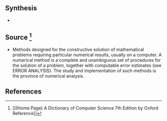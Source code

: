 ## Synthesis
- 
## Source [^1]
- Methods designed for the constructive solution of mathematical problems requiring particular numerical results, usually on a computer. A numerical method is a complete and unambiguous set of procedures for the solution of a problem, together with computable error estimates (see ERROR ANALYSIS). The study and implementation of such methods is the province of numerical analysis.
## References

[^1]: [[(Home Page) A Dictionary of Computer Science 7th Edition by Oxford Reference]]